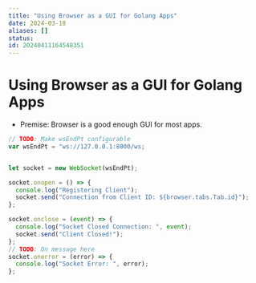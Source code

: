 ```yaml
---
title: "Using Browser as a GUI for Golang Apps"
date: 2024-03-18
aliases: []
status:
id: 20240411164548351
---
```


# Using Browser as a GUI for Golang Apps

- Premise: Browser is a good enough GUI for most apps.



```js
// TODO: Make wsEndPt configurable
var wsEndPt = "ws://127.0.0.1:8000/ws; 


let socket = new WebSocket(wsEndPt);

socket.onopen = () => {
  console.log("Registering Client");
  socket.send("Connection from Client ID: ${browser.tabs.Tab.id}");
};

socket.onclose = (event) => {
  console.log("Socket Closed Connection: ", event);
  socket.send("Client Closed!");
};
// TODO: On message here
socket.onerror = (error) => {
  console.log("Socket Error: ", error);
};
```
